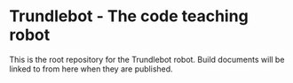 # Trundlebot - The code teaching robot
This is the root repository for the Trundlebot robot. Build documents will be linked to from here when they are published.
